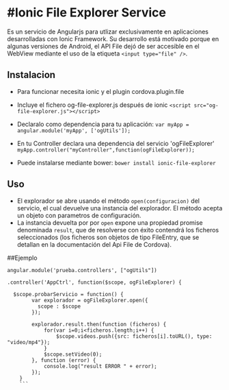 
#Ionic File Explorer Service
============================

Es un servicio de Angularjs para utlizar exclusivamente en aplicaciones desarrolladas con Ionic Framework. Su desarrollo está motivado porque en algunas versiones de Android, el API File dejó de ser accesible en el WebView mediante el uso de la etiqueta `<input type="file" />`.

## Instalacion

- Para funcionar necesita ionic y el plugin cordova.plugin.file

- Incluye el fichero og-file-explorer.js después de ionic
	`<script src="og-file-explorer.js"></script>`

- Declaralo como dependencia para tu aplicación:
	`var myApp = angular.module('myApp', ['ogUtils']);`

- En tu Controller declara una dependencia del servicio 'ogFileExplorer'
	`myApp.controller("myController",function(ogFileExplorer));`

- Puede instalarse mediante bower:
  `bower install ionic-file-explorer`

## Uso

- El explorador se abre usando el método `open(configuracion)` del servicio, el cual devuelve una instancia del explorador. El método acepta un objeto con parametros de configuración.
- La instancia devuelta por por `open` expone una propiedad promise denominada `result`, que de resolverse con éxito contendrá los ficheros seleccionados (los ficheros son objetos de tipo FileEntry, que se detallan en la documentación del Api File de Cordova).
 
##Ejemplo
```
angular.module('prueba.controllers', ["ogUtils"])

.controller('AppCtrl', function($scope, ogFileExplorer) {
  
  $scope.probarServicio = function() {
        var explorador = ogFileExplorer.open({
          scope : $scope
        });
        
        explorador.result.then(function (ficheros) {
            for(var i=0;i<ficheros.length;i++) {
                $scope.videos.push({src: ficheros[i].toURL(), type: "video/mp4"});
            }
            $scope.setVideo(0);           
        }, function (error) {
            console.log("result ERROR " + error);
        });
    }
    ```